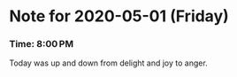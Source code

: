 # Note for 2020-05-01 (Friday)
### Time: 8:00 PM

Today was up and down from delight and joy to anger.

